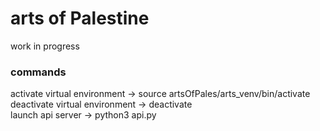 # arts of Palestine

work in progress

### commands 

activate virtual environment -> source artsOfPales/arts_venv/bin/activate <br>
deactivate virtual environment -> deactivate <br>
launch api server -> python3 api.py 
